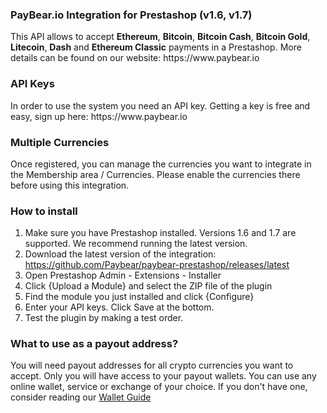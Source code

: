 <h3>PayBear.io Integration for Prestashop (v1.6, v1.7)</h3>
This API allows to accept <b>Ethereum</b>, <b>Bitcoin</b>, <b>Bitcoin Cash</b>, <b>Bitcoin Gold</b>, <b>Litecoin</b>, <b>Dash</b> and <b>Ethereum Classic</b> payments in a Prestashop. More details can be found on our website: https://www.paybear.io
<h3>API Keys</h3>
In order to use the system you need an API key. Getting a key is free and easy, sign up here:
https://www.paybear.io
<h3>Multiple Currencies</h3>
Once registered, you can manage the currencies you want to integrate in the Membership area / Currencies. Please enable the currencies there before using this integration.
<h3>How to install</h3>

1. Make sure you have Prestashop installed. Versions 1.6 and 1.7 are supported. We recommend running the latest version.
2. Download the latest version of the integration: https://github.com/Paybear/paybear-prestashop/releases/latest
3. Open Prestashop Admin - Extensions - Installer
4. Click {Upload a Module} and select the ZIP file of the plugin
5. Find the module you just installed and click {Configure}
6. Enter your API keys. Click Save at the bottom.
7. Test the plugin by making a test order.

### What to use as a payout address?
You will need payout addresses for all crypto currencies you want to accept. Only you will have access to your payout wallets.
You can use any online wallet, service or exchange of your choice.
If you don't have one, consider reading our [Wallet Guide](https://www.paybear.io/wallets)
